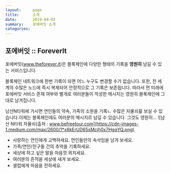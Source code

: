 ```yaml
---
layout:     page
title:      소개
date:       2019-04-03
summary:    포에버잇 소개
categories:
---
```

## 포에버잇 :: ForeverIt


포에버잇\(<a href="http://www.theforever.it" target="_blank">www.theforever.it</a>\)은 블록체인에 다양한 형태의 기록을 <b>영원히</b> 남길 수 있는 서비스입니다.

블록체인 네트워크에 한번 기록이 되면 어느 누구도 변경할 수가 없습니다. 또한, 전 세계의 수많은 노드에 즉시 복제되어 안정적으로 그 기록은 보존됩니다. 따라서 먼 미래에 포에버잇 서비스 존재 여부와 별개로 여러분들이 작성한 메시지는 영원히 블록체인에 그대로 남겨집니다.

남산N타워에 가시면 연인들의 약속, 가족의 소원을 기록ㄴ 수많은 자물쇠를 보실 수 있습니다.이제는 블록체인에도 여러분의 메시지르 남길 수 있습니다. 그것도 영원히…
![남산 N타워 자물쇠(출처 : www.befreetour.com](https://cdn-images-1.medium.com/max/2600/1*x6kErUD65sMcjh0x7HgqYQ.png)

* 사랑하는 연인에게 고백하세요. 연인들만의 속삭임을 남겨 보세요.
* 가족/연인/친구들 간의 추억을 기록하세요.
* 세상에 하고 싶은 말을 마음껏 외치세요.
* 여러분의 흔적을 세상에 새겨 보세요.
* 셀럽에게 마음을 전하세요.

